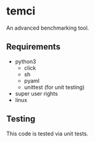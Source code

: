 temci
===============
An advanced benchmarking tool.


Requirements
---------------
- python3
    - click
    - sh
    - pyaml
    - unittest (for unit testing)
- super user rights
- linux

Testing
--------------
This code is tested via unit tests.